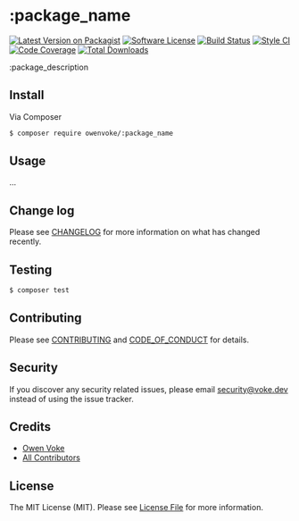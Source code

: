 # :package_name

[![Latest Version on Packagist][ico-version]][link-packagist]
[![Software License][ico-license]](LICENSE.md)
[![Build Status][ico-github-actions]][link-github-actions]
[![Style CI][ico-styleci]][link-styleci]
[![Code Coverage][ico-code-coverage]][link-code-coverage]
[![Total Downloads][ico-downloads]][link-downloads]

:package_description

## Install

Via Composer

```bash
$ composer require owenvoke/:package_name
```

## Usage

...

## Change log

Please see [CHANGELOG](CHANGELOG.md) for more information on what has changed recently.

## Testing

```bash
$ composer test
```

## Contributing

Please see [CONTRIBUTING](.github/CONTRIBUTING.md) and [CODE_OF_CONDUCT](.github/CODE_OF_CONDUCT.md) for details.

## Security

If you discover any security related issues, please email security@voke.dev instead of using the issue tracker.

## Credits

- [Owen Voke][link-author]
- [All Contributors][link-contributors]

## License

The MIT License (MIT). Please see [License File](LICENSE.md) for more information.

[ico-version]: https://img.shields.io/packagist/v/owenvoke/:package_name.svg?style=flat-square
[ico-license]: https://img.shields.io/badge/license-MIT-brightgreen.svg?style=flat-square
[ico-github-actions]: https://img.shields.io/github/workflow/status/owenvoke/:package_name/Continuous%20Integration.svg?style=flat-square
[ico-styleci]: https://styleci.io/repos/:styleci/shield
[ico-code-coverage]: https://img.shields.io/codecov/c/github/owenvoke/:package_name.svg?style=flat-square
[ico-downloads]: https://img.shields.io/packagist/dt/owenvoke/:package_name.svg?style=flat-square

[link-packagist]: https://packagist.org/packages/owenvoke/:package_name
[link-github-actions]: https://github.com/owenvoke/:package_name/actions
[link-styleci]: https://styleci.io/repos/:styleci
[link-code-coverage]: https://codecov.io/gh/owenvoke/:package_name
[link-downloads]: https://packagist.org/packages/owenvoke/:package_name
[link-author]: https://github.com/owenvoke
[link-contributors]: ../../contributors
